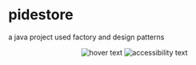 # pidestore
a java project used factory and design patterns


<p align="center">
  <img src="https://hizliresim.com/DOzVo6="350" title="hover text">
  <img src="https://i.hizliresim.com/DOzVo6.png" alt="accessibility text">
</p>
